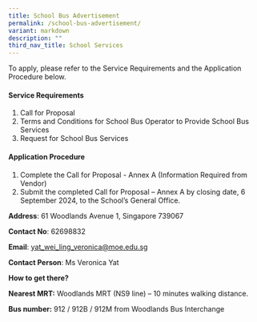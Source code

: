 ```yaml
---
title: School Bus Advertisement
permalink: /school-bus-advertisement/
variant: markdown
description: ""
third_nav_title: School Services
---
```

To apply, please refer to the Service Requirements and the Application Procedure below.

#### Service Requirements
1.	Call for Proposal 
2.	Terms and Conditions for School Bus Operator to Provide School Bus Services 
3.	Request for School Bus Services

#### Application Procedure 
1. Complete the Call for Proposal - Annex A (Information Required from Vendor) 
2. Submit the completed Call for Proposal – Annex A by closing date, 6 September 2024, to the School’s General Office.&nbsp;

**Address**: 61 Woodlands Avenue 1, Singapore 739067

**Contact No**: 62698832

**Email**: yat_wei_ling_veronica@moe.edu.sg

**Contact Person**: Ms Veronica Yat

**How to get there?**

**Nearest MRT:** Woodlands MRT (NS9 line) – 10 minutes walking distance. &nbsp;

**Bus number:** 912 / 912B / 912M from Woodlands Bus Interchange
